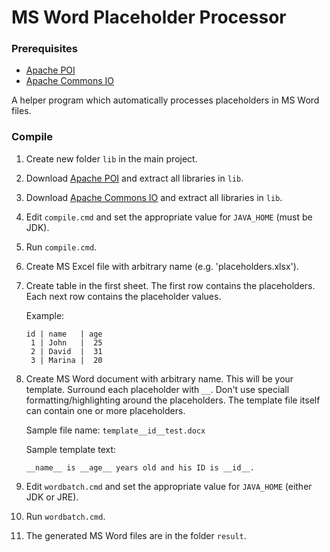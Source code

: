 # MS Word Placeholder Processor

### Prerequisites

* [Apache POI](https://poi.apache.org/)
* [Apache Commons IO](https://commons.apache.org/proper/commons-io)

A helper program which automatically processes placeholders in MS Word files.

### Compile

1. Create new folder ``lib`` in the main project.
2. Download [Apache POI](https://poi.apache.org/) and extract all libraries in ``lib``.
3. Download [Apache Commons IO](https://commons.apache.org/proper/commons-io) and extract all libraries in ``lib``.
4. Edit ``compile.cmd`` and set the appropriate value for ``JAVA_HOME`` (must be JDK).
5. Run ``compile.cmd``.
6. Create MS Excel file with arbitrary name (e.g. 'placeholders.xlsx').
7. Create table in the first sheet. The first row contains the placeholders. Each next row contains the placeholder values.

   Example:

   ```
   id | name   | age
    1 | John   |  25
    2 | David  |  31
    3 | Marina |  20
   ```

8. Create MS Word document with arbitrary name. This will be your template. Surround each placeholder with ``__``. Don't use speciall formatting/highlighting around the placeholders. The template file itself can contain one or more placeholders.

   
   Sample file name: ``template__id__test.docx``
   
   Sample template text:
   
   ```
   __name__ is __age__ years old and his ID is __id__.
   ```
   
9. Edit ``wordbatch.cmd`` and set the appropriate value for ``JAVA_HOME`` (either JDK or JRE).
10. Run ``wordbatch.cmd``.
11. The generated MS Word files are in the folder ``result``.